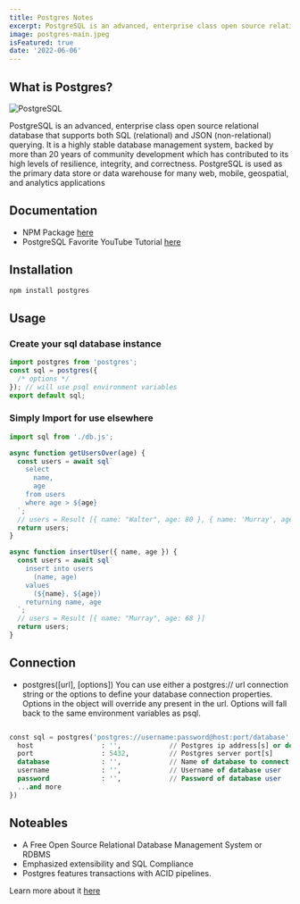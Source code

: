 ```yaml
---
title: Postgres Notes
excerpt: PostgreSQL is an advanced, enterprise class open source relational database that supports both SQL (relational) and JSON (non-relational) querying. It is a highly stable database management system, backed by more than 20 years of community development which has contributed to its high levels of resilience, integrity, and correctness. PostgreSQL is used as the primary data store or data warehouse for many web, mobile, geospatial, and analytics applications
image: postgres-main.jpeg
isFeatured: true
date: '2022-06-06'
---
```


## What is Postgres?

![PostgreSQL](postgres-main.jpeg)

PostgreSQL is an advanced, enterprise class open source relational database that supports both SQL (relational) and JSON (non-relational) querying. It is a highly stable database management system, backed by more than 20 years of community development which has contributed to its high levels of resilience, integrity, and correctness. PostgreSQL is used as the primary data store or data warehouse for many web, mobile, geospatial, and analytics applications

## Documentation

- NPM Package [here](https://www.npmjs.com/package/postgres)
- PostgreSQL Favorite YouTube Tutorial [here](https://www.youtube.com/watch?v=zw4s3Ey8ayo)

## Installation

```sh
npm install postgres
```

## Usage

### Create your sql database instance

```js
import postgres from 'postgres';
const sql = postgres({
  /* options */
}); // will use psql environment variables
export default sql;
```

### Simply Import for use elsewhere

```js
import sql from './db.js';

async function getUsersOver(age) {
  const users = await sql`
    select
      name,
      age
    from users
    where age > ${age}
  `;
  // users = Result [{ name: "Walter", age: 80 }, { name: 'Murray', age: 68 }, ...]
  return users;
}

async function insertUser({ name, age }) {
  const users = await sql`
    insert into users
      (name, age)
    values
      (${name}, ${age})
    returning name, age
  `;
  // users = Result [{ name: "Murray", age: 68 }]
  return users;
}
```

## Connection

- postgres([url], [options])
  You can use either a postgres:// url connection string or the options to define your database connection properties. Options in the object will override any present in the url. Options will fall back to the same environment variables as psql.

```sql

const sql = postgres('postgres://username:password@host:port/database', {
  host                 : '',            // Postgres ip address[s] or domain name[s]
  port                 : 5432,          // Postgres server port[s]
  database             : '',            // Name of database to connect to
  username             : '',            // Username of database user
  password             : '',            // Password of database user
  ...and more
})
```

## Noteables

- A Free Open Source Relational Database Management System or RDBMS
- Emphasized extensibility and SQL Compliance
- Postgres features transactions with ACID pipelines.

Learn more about it [here](https://www.npmjs.com/package/postgres)
